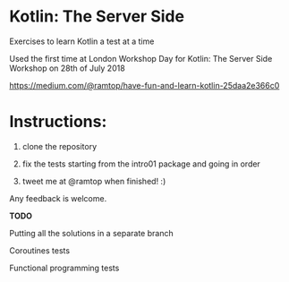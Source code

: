 # Kotlin: The Server Side

Exercises to learn Kotlin a test at a time

Used the first time at London Workshop Day for Kotlin: The Server Side Workshop on 28th of July 2018

https://medium.com/@ramtop/have-fun-and-learn-kotlin-25daa2e366c0


# Instructions:

1) clone the repository

2) fix the tests starting from the intro01 package and going in order

3) tweet me at @ramtop when finished! :)

Any feedback is welcome.


**TODO**

Putting all the solutions in a separate branch

Coroutines tests

Functional programming tests
